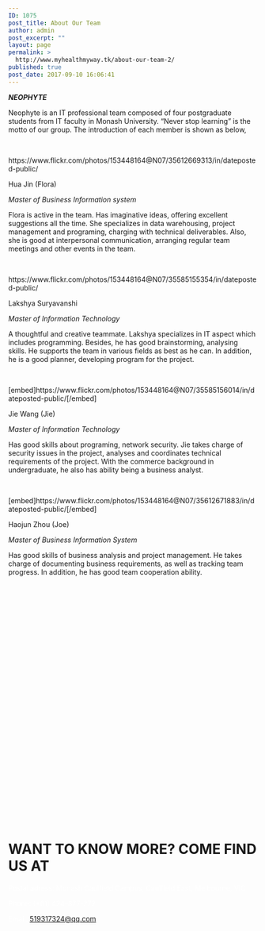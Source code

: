 ```yaml
---
ID: 1075
post_title: About Our Team
author: admin
post_excerpt: ""
layout: page
permalink: >
  http://www.myhealthmyway.tk/about-our-team-2/
published: true
post_date: 2017-09-10 16:06:41
---
```

<div id="pl-1075"  class="panel-layout" ><div id="pg-1075-0"  class="panel-grid panel-has-style"  data-style="{&quot;background_display&quot;:&quot;tile&quot;,&quot;row_stretch&quot;:&quot;full&quot;,&quot;cell_alignment&quot;:&quot;flex-start&quot;}" ><div class="siteorigin-panels-stretch panel-row-style panel-row-style-for-1075-0" data-stretch-type="full" ><div id="pgc-1075-0-0"  class="panel-grid-cell"  data-weight="1" ><div id="panel-1075-0-0-0" class="so-panel widget widget_sow-editor panel-first-child panel-last-child" data-index="0" data-style="{&quot;background_display&quot;:&quot;tile&quot;}" ><div class="so-widget-sow-editor so-widget-sow-editor-base">
<div class="siteorigin-widget-tinymce textwidget">
	<p style="text-align: left;"><em><strong>NEOPHYTE</strong></em></p>
<p style="text-align: left;">Neophyte is an IT professional team composed of four postgraduate students from IT faculty in Monash University. “Never stop learning” is the motto of our group. The introduction of each member is shown as below,</p>
<p style="text-align: left;"> </p>
<p>https://www.flickr.com/photos/153448164@N07/35612669313/in/dateposted-public/</p>
<p style="text-align: left;">Hua Jin (Flora)</p>
<p style="text-align: left;"><i>Master of Business Information system</i></p>
<p style="text-align: left;">Flora is active in the team. Has imaginative ideas, offering excellent suggestions all the time. She specializes in data warehousing, project management and programing, charging with technical deliverables. Also, she is good at interpersonal communication, arranging regular team meetings and other events in the team.</p>
<p style="text-align: left;"> </p>
<p>https://www.flickr.com/photos/153448164@N07/35585155354/in/dateposted-public/</p>
<p style="text-align: left;">Lakshya Suryavanshi</p>
<p style="text-align: left;"><i>Master of Information Technology</i></p>
<p style="text-align: left;">A thoughtful and creative teammate. Lakshya specializes in IT aspect which includes programming. Besides, he has good brainstorming, analysing skills. He supports the team in various fields as best as he can. In addition, he is a good planner, developing program for the project.</p>
<p style="text-align: left;"> </p>
<p>[embed]https://www.flickr.com/photos/153448164@N07/35585156014/in/dateposted-public/[/embed]</p>
<p style="text-align: left;">Jie Wang (Jie)</p>
<p style="text-align: left;"><i>Master of Information Technology</i></p>
<p style="text-align: left;">Has good skills about programing, network security. Jie takes charge of security issues in the project, analyses and coordinates technical requirements of the project. With the commerce background in undergraduate, he also has ability being a business analyst.</p>
<p style="text-align: left;"> </p>
<p>[embed]https://www.flickr.com/photos/153448164@N07/35612671883/in/dateposted-public/[/embed]</p>
<p style="text-align: left;">Haojun Zhou (Joe)</p>
<p style="text-align: left;"><i>Master of Business Information System</i></p>
<p style="text-align: left;">Has good skills of business analysis and project management. He takes charge of documenting business requirements, as well as tracking team progress. In addition, he has good team cooperation ability.</p></div>
</div></div></div></div></div><div id="pg-1075-1"  class="panel-grid panel-has-style"  data-style="{&quot;background&quot;:&quot;#f46455&quot;,&quot;background_display&quot;:&quot;tile&quot;,&quot;gutter&quot;:&quot;0px&quot;,&quot;row_stretch&quot;:&quot;full-stretched&quot;,&quot;cell_alignment&quot;:&quot;flex-start&quot;}" ><div class="siteorigin-panels-stretch panel-row-style panel-row-style-for-1075-1" data-stretch-type="full-stretched" ><div id="pgc-1075-1-0"  class="panel-grid-cell"  data-weight="0.77761574846677" ><div id="panel-1075-1-0-0" class="so-panel widget widget_sow-google-map panel-first-child panel-last-child" data-index="1" data-style="{&quot;background_display&quot;:&quot;tile&quot;}" ><div class="so-widget-sow-google-map so-widget-sow-google-map-base">
<div class="sow-google-map-canvas"
     style="height:480px;"
     id="map-canvas-2d5e1d66a0745148ef9f5e97ed07a191"
     data-options="{&quot;address&quot;:&quot;45 High Level Road Green Point Cape Town&quot;,&quot;zoom&quot;:16,&quot;scrollZoom&quot;:false,&quot;draggable&quot;:true,&quot;disableUi&quot;:false,&quot;keepCentered&quot;:false,&quot;markerIcon&quot;:&quot;&quot;,&quot;markersDraggable&quot;:false,&quot;markerAtCenter&quot;:true,&quot;markerInfoDisplay&quot;:&quot;click&quot;,&quot;markerInfoMultiple&quot;:false,&quot;markerPositions&quot;:&quot;&quot;,&quot;mapName&quot;:&quot;Custom Map&quot;,&quot;mapStyles&quot;:[{&quot;featureType&quot;:&quot;all&quot;,&quot;elementType&quot;:&quot;labels.text.fill&quot;,&quot;stylers&quot;:[{&quot;saturation&quot;:36},{&quot;color&quot;:&quot;#000000&quot;},{&quot;lightness&quot;:40}]},{&quot;featureType&quot;:&quot;all&quot;,&quot;elementType&quot;:&quot;labels.text.stroke&quot;,&quot;stylers&quot;:[{&quot;visibility&quot;:&quot;on&quot;},{&quot;color&quot;:&quot;#000000&quot;},{&quot;lightness&quot;:16}]},{&quot;featureType&quot;:&quot;all&quot;,&quot;elementType&quot;:&quot;labels.icon&quot;,&quot;stylers&quot;:[{&quot;visibility&quot;:&quot;off&quot;}]},{&quot;featureType&quot;:&quot;administrative&quot;,&quot;elementType&quot;:&quot;geometry.fill&quot;,&quot;stylers&quot;:[{&quot;color&quot;:&quot;#000000&quot;},{&quot;lightness&quot;:20}]},{&quot;featureType&quot;:&quot;administrative&quot;,&quot;elementType&quot;:&quot;geometry.stroke&quot;,&quot;stylers&quot;:[{&quot;color&quot;:&quot;#000000&quot;},{&quot;lightness&quot;:17},{&quot;weight&quot;:1.2}]},{&quot;featureType&quot;:&quot;landscape&quot;,&quot;elementType&quot;:&quot;geometry&quot;,&quot;stylers&quot;:[{&quot;color&quot;:&quot;#000000&quot;},{&quot;lightness&quot;:20}]},{&quot;featureType&quot;:&quot;poi&quot;,&quot;elementType&quot;:&quot;geometry&quot;,&quot;stylers&quot;:[{&quot;color&quot;:&quot;#000000&quot;},{&quot;lightness&quot;:21}]},{&quot;featureType&quot;:&quot;road.highway&quot;,&quot;elementType&quot;:&quot;geometry.fill&quot;,&quot;stylers&quot;:[{&quot;color&quot;:&quot;#000000&quot;},{&quot;lightness&quot;:17}]},{&quot;featureType&quot;:&quot;road.highway&quot;,&quot;elementType&quot;:&quot;geometry.stroke&quot;,&quot;stylers&quot;:[{&quot;color&quot;:&quot;#000000&quot;},{&quot;lightness&quot;:29},{&quot;weight&quot;:0.2}]},{&quot;featureType&quot;:&quot;road.arterial&quot;,&quot;elementType&quot;:&quot;geometry&quot;,&quot;stylers&quot;:[{&quot;color&quot;:&quot;#000000&quot;},{&quot;lightness&quot;:18}]},{&quot;featureType&quot;:&quot;road.local&quot;,&quot;elementType&quot;:&quot;geometry&quot;,&quot;stylers&quot;:[{&quot;color&quot;:&quot;#000000&quot;},{&quot;lightness&quot;:16}]},{&quot;featureType&quot;:&quot;transit&quot;,&quot;elementType&quot;:&quot;geometry&quot;,&quot;stylers&quot;:[{&quot;color&quot;:&quot;#000000&quot;},{&quot;lightness&quot;:19}]},{&quot;featureType&quot;:&quot;water&quot;,&quot;elementType&quot;:&quot;geometry&quot;,&quot;stylers&quot;:[{&quot;color&quot;:&quot;#000000&quot;},{&quot;lightness&quot;:17}]}],&quot;directions&quot;:&quot;&quot;,&quot;apiKey&quot;:&quot;AIzaSyDi0jYU_HL4mYwJ8p2AEIpLDECofANLSS8 &quot;}"
     data-fallback-image="{&quot;img&quot;:&quot;&quot;}"></div>
</div></div></div><div id="pgc-1075-1-1"  class="panel-grid-cell"  data-weight="0.22238425153323" ><div id="panel-1075-1-1-0" class="so-panel widget widget_sow-headline panel-first-child" data-index="2" data-style="{&quot;padding&quot;:&quot;4%&quot;,&quot;background_display&quot;:&quot;tile&quot;}" ><div class="panel-widget-style panel-widget-style-for-1075-1-1-0" ><div class="so-widget-sow-headline so-widget-sow-headline-default-775b1dc50458"><div class="sow-headline-container ">
	<h1 class='sow-headline'>WANT TO KNOW MORE? COME FIND US AT</h1></div></div></div></div><div id="panel-1075-1-1-1" class="so-panel widget widget_sow-editor panel-last-child" data-index="3" data-style="{&quot;padding&quot;:&quot;0% 4% 0% 4%&quot;,&quot;background_display&quot;:&quot;tile&quot;}" ><div class="panel-widget-style panel-widget-style-for-1075-1-1-1" ><div class="so-widget-sow-editor so-widget-sow-editor-base">
<div class="siteorigin-widget-tinymce textwidget">
	

<span style="color: #ffffff;">Postal adress: Monash Caulfield Campus, Caulfield East, Melbourne, VIC</span>

<span style="color: #ffffff;">Phone: (+61) 424-877-272</span>

<span style="color: #ffffff;">Email: 519317324@qq.com</span></div>
</div></div></div></div></div></div></div>